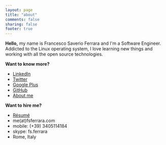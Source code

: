 ```yaml
---
layout: page
title: "about"
comments: false
sharing: false
footer: true
---
```

**Hello,**
my name is Francesco Saverio Ferrara and I'm a Software Engineer.  
Addicted to the Linux operating system, I love learning new things and working with all the open source technologies.

**Want to know more?**
* [LinkedIn](http://www.linkedin.com/in/fsferrara)
* [Twitter](http://twitter.com/fsferrara)
* [Google Plus](http://plus.google.com/+SaverioFerrara)
* [GitHub](http://github.com/fsferrara)
* [About me](http://about.me/fsferrara)

**Want to hire me?**

* [Résumé](http://www.fsferrara.com/wp-content/downloads/fsferrara-cv-it.pdf)
* me(at)fsferrara.com
* mobile: (+39) 3405114184
* skype: fs.ferrara
* Rome, Italy
